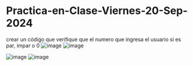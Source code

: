 # Practica-en-Clase-Viernes-20-Sep-2024
crear un código que verifique que el numero que ingresa el usuario si es par, impar o 0
![image](https://github.com/user-attachments/assets/1777f6d8-b38f-4c63-bb73-a0daf4802f71)
![image](https://github.com/user-attachments/assets/b8860e0d-6b92-44d9-89b9-27098575e4d1)

![image](https://github.com/user-attachments/assets/da99455c-34ff-4100-9ab1-ef117092ff5c)
![image](https://github.com/user-attachments/assets/cc8da0dc-0fba-485e-b692-946304b7fa1d)

